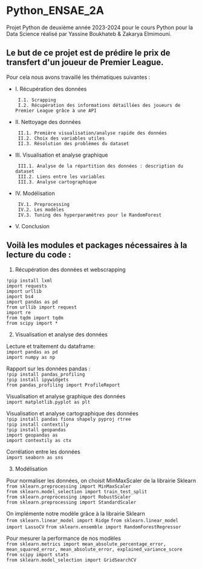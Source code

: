 # Python_ENSAE_2A

Projet Python de deuxième année 2023-2024 pour le cours Python pour la Data Science réalisé par Yassine Boukhateb & Zakarya Elmimouni. 

## Le but de ce projet est de prédire le prix de transfert d'un joueur de Premier League. 
Pour cela nous avons travaillé les thématiques suivantes : 

- I. Récupération des données 

       I.1. Scrapping 
       I.2. Récupération des informations détaillées des joueurs de Premier League grâce à une API


- II. Nettoyage des données
 
       II.1. Première visualisation/analyse rapide des données
       II.2. Choix des variables utiles
       II.3. Résolution des problèmes du dataset


- III. Visualisation et analyse graphique

       III.1. Analyse de la répartition des données : description du dataset
       III.2. Liens entre les variables
       III.3. Analyse cartographique 

- IV. Modélisation 

       IV.1. Preprocessing 
       IV.2. Les modèles 
       IV.3. Tuning des hyperparamètres pour le RandomForest

- V. Conclusion 

## Voilà les modules et packages nécessaires à la lecture du code :

1. Récupération des données et webscrapping

`!pip install lxml` \
`import requests`\
`import urllib`\
`import bs4`\
`import pandas as pd`\
`from urllib import request`\
`import re`\
`from tqdm import tqdm`\
`from scipy import *`

2. Visualisation et analyse des données

Lecture et traitement du dataframe:\
`import pandas as pd`\
`import numpy as np`

Rapport sur les données pandas :\
`!pip install pandas_profiling`\
`!pip install ipywidgets`\
`from pandas_profiling import ProfileReport`

Visualisation et analyse graphique des données\
`import matplotlib.pyplot as plt`

Visualisation et analyse cartographique des données\
`!pip install pandas fiona shapely pyproj rtree`\
`!pip install contextily`\
`!pip install geopandas`\
`import geopandas as `\
`import contextily as ctx`

Corrélation entre les données\
`import seaborn as sns`

3. Modélisation

Pour normaliser les données, on choisit MinMaxScaler de la librairie Sklearn\
`from sklearn.preprocessing import MinMaxScaler`\
`from sklearn.model_selection import train_test_split`\
`from sklearn.preprocessing import RobustScaler`\
`from sklearn.preprocessing import StandardScaler`

On implémente notre modèle grâce à la librairie Sklearn\
`from sklearn.linear_model import Ridge`
`from sklearn.linear_model import LassoCV`
`from sklearn.ensemble import RandomForestRegressor`
      
Pour mesurer la performance de nos modèles\
`from sklearn.metrics import mean_absolute_percentage_error, mean_squared_error, mean_absolute_error, explained_variance_score`\
`from scipy import stats`\
`from sklearn.model_selection import GridSearchCV`